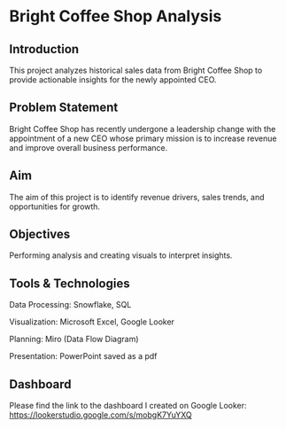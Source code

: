 # Bright Coffee Shop Analysis

## Introduction
This project analyzes historical sales data from Bright Coffee Shop to provide actionable insights for the newly appointed CEO.

## Problem Statement
Bright Coffee Shop has recently undergone a leadership change with the appointment of a new CEO whose primary mission is to increase revenue and improve overall business performance.

## Aim
The aim of this project is to identify revenue drivers, sales trends, and opportunities for growth.

## Objectives
Performing analysis and creating visuals to interpret insights.

## Tools & Technologies

Data Processing: Snowflake, SQL

Visualization: Microsoft Excel, Google Looker

Planning: Miro (Data Flow Diagram)

Presentation: PowerPoint saved as a pdf

## Dashboard
Please find the link to the dashboard I created on Google Looker:
https://lookerstudio.google.com/s/mobgK7YuYXQ

